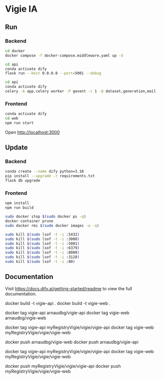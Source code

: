 # Vigie IA 
## Run
### Backend

```bash
cd docker
docker compose -f docker-compose.middleware.yaml up -d
```

```bash
cd api
conda activate dify
flask run --host 0.0.0.0 --port=5001 --debug
```

```bash
cd api
conda activate dify
celery -A app.celery worker -P gevent -c 1 -Q dataset,generation,mail --loglevel INFO
```

### Frontend

```bash
conda activate dify 
cd web
npm run start
```

Open [http://localhost:3000](http://localhost:3000) 

## Update
### Backend

```bash
conda create --name dify python=3.10
pip install --upgrade -r requirements.txt
flask db upgrade
```
### Frontend

```bash
npm install
npm run build
```


```bash
sudo docker stop $(sudo docker ps -q)
docker container prune
sudo docker rmi $(sudo docker images -a -q)
```

```bash
sudo kill $(sudo lsof -t -i :5432)
sudo kill $(sudo lsof -t -i :3000)
sudo kill $(sudo lsof -t -i :5001)
sudo kill $(sudo lsof -t -i :6379)
sudo kill $(sudo lsof -t -i :8080)
sudo kill $(sudo lsof -t -i :3128)
sudo kill $(sudo lsof -t -i :80)
```

## Documentation

Visit <https://docs.dify.ai/getting-started/readme> to view the full documentation.




docker build -t vigie-api .
docker build -t vigie-web .

docker tag vigie-api arnaudbg/vigie-api
docker tag vigie-web arnaudbg/vigie-web

docker tag vigie-api myRegistryVigie/vigie/vigie-api
docker tag vigie-web myRegistryVigie/vigie/vigie-web

docker push arnaudbg/vigie-web
docker push arnaudbg/vigie-api

docker tag vigie-api myRegistryVigie/vigie/vigie-api
docker tag vigie-web myRegistryVigie/vigie/vigie-web

docker push myRegistryVigie/vigie/vigie-api
docker push myRegistryVigie/vigie/vigie-web